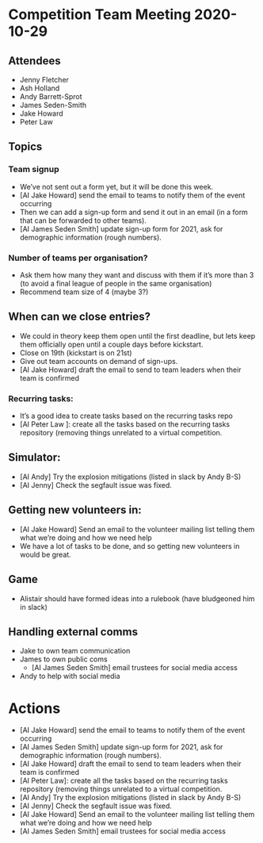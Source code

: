 # Competition Team Meeting 2020-10-29

## Attendees
- Jenny Fletcher
- Ash Holland
- Andy Barrett-Sprot
- James Seden-Smith
- Jake Howard
- Peter Law

## Topics
### Team signup
- We’ve not sent out a form yet, but it will be done this week.
- [AI Jake Howard] send the email to teams to notify them of the event occurring
- Then we can add a sign-up form and send it out in an email (in a form that can be forwarded to other teams).
- [AI James Seden Smith] update sign-up form for 2021, ask for demographic information (rough numbers).

### Number of teams per organisation?
- Ask them how many they want and discuss with them if it’s more than 3 (to avoid a final league of people in the same organisation)
- Recommend team size of 4 (maybe 3?)
## When can we close entries?
- We could in theory keep them open until the first deadline, but lets keep them officially open until a couple days before kickstart.
- Close on 19th (kickstart is on 21st)
- Give out team accounts on demand of sign-ups.
- [AI Jake Howard] draft the email to send to team leaders when their team is confirmed

### Recurring tasks:
- It’s a good idea to create tasks based on the recurring tasks repo
- [AI Peter Law ]: create all the tasks based on the recurring tasks repository (removing things unrelated to a virtual competition.
## Simulator:
- [AI Andy] Try the explosion mitigations (listed in slack by Andy B-S)
- [AI Jenny]  Check the segfault issue was fixed.
## Getting new volunteers in:
- [AI Jake Howard] Send an email to the volunteer mailing list telling them what we’re doing and how we need help
- We have a lot of tasks to be done, and so getting new volunteers in would be great.
## Game
- Alistair should have formed ideas into a rulebook (have bludgeoned him in slack)
## Handling external comms
- Jake to own team communication
- James to own public coms
  - [AI James Seden Smith] email trustees for social media access
- Andy to help with social media

# Actions
- [AI Jake Howard] send the email to teams to notify them of the event occurring
- [AI James Seden Smith] update sign-up form for 2021, ask for demographic information (rough numbers).
- [AI Jake Howard] draft the email to send to team leaders when their team is confirmed
- [AI Peter Law]: create all the tasks based on the recurring tasks repository (removing things unrelated to a virtual competition.
- [AI Andy] Try the explosion mitigations (listed in slack by Andy B-S)
- [AI Jenny]  Check the segfault issue was fixed.
- [AI Jake Howard] Send an email to the volunteer mailing list telling them what we’re doing and how we need help
- [AI James Seden Smith] email trustees for social media access
